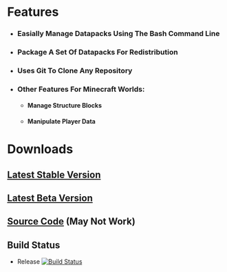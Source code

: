 # Features
 * ### Easially Manage Datapacks Using The Bash Command Line
 * ### Package A Set Of Datapacks For Redistribution
 * ### Uses Git To Clone Any Repository
 * ### Other Features For Minecraft Worlds:
    - #### Manage Structure Blocks
    - #### Manipulate Player Data

# Downloads
 ## [Latest Stable Version](h) 
 ## [Latest Beta Version](h) 
 ## [Source Code](h) (May Not Work)
 ## Build Status
  * Release [![Build Status](https://dev.azure.com/blockbusterbpl/DataPackManager/_apis/build/status/DPM%20Build%20-%20WIN64?branchName=master)](https://dev.azure.com/blockbusterbpl/DataPackManager/_build/latest?definitionId=3&branchName=master)
